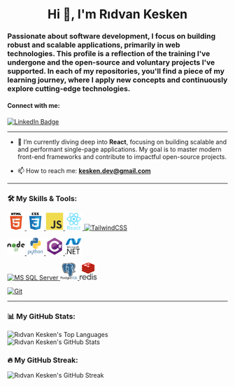 <h1 align="center">Hi 👋, I'm Rıdvan Kesken</h1>

### Passionate about software development, I focus on building robust and scalable applications, primarily in web technologies. This profile is a reflection of the training I've undergone and the open-source and voluntary projects I've supported. In each of my repositories, you'll find a piece of my learning journey, where I apply new concepts and continuously explore cutting-edge technologies.

#### Connect with me:

<div id="badges" align="left">
  <a 
    href="https://www.linkedin.com/in/ridvankesken/" 
    target="_blank" 
    rel="noreferrer">
      <img 
        align="center" 
        src="https://img.shields.io/badge/LinkedIn-blue?style=for-the-badge&logo=linkedin&logoColor=white" alt="LinkedIn Badge" 
        alt="Rıdvan Kesken LinkedIn"/>
  </a>
</div>

---

- 🌱 I’m currently diving deep into **React**, focusing on building scalable and and performant single-page applications. My goal is to master modern front-end frameworks and contribute to impactful open-source projects.

- 📫 How to reach me: **kesken.dev@gmail.com**
  
---

### :hammer_and_wrench: My Skills & Tools:

<p align="left"> 
  <a href="https://www.w3.org/html/" target="_blank" rel="noreferrer"> <img src="https://raw.githubusercontent.com/devicons/devicon/master/icons/html5/html5-original-wordmark.svg" alt="HTML5" width="40" height="40"/> </a> 
  <a href="https://www.w3schools.com/css/" target="_blank" rel="noreferrer"> <img src="https://raw.githubusercontent.com/devicons/devicon/master/icons/css3/css3-original-wordmark.svg" alt="CSS3" width="40" height="40"/> </a> 
  <a href="https://developer.mozilla.org/en-US/docs/Web/JavaScript" target="_blank" rel="noreferrer"> <img src="https://raw.githubusercontent.com/devicons/devicon/master/icons/javascript/javascript-original.svg" alt="JavaScript" width="40" height="40"/> </a> 
  <a href="https://reactjs.org/" target="_blank" rel="noreferrer"> <img src="https://raw.githubusercontent.com/devicons/devicon/master/icons/react/react-original-wordmark.svg" alt="React" width="40" height="40"/> </a> 
  <a href="https://tailwindcss.com/" target="_blank" rel="noreferrer"> <img src="https://www.vectorlogo.zone/logos/tailwindcss/tailwindcss-icon.svg" alt="TailwindCSS" width="40" height="40"/> </a>
  
  <a href="https://nodejs.org" target="_blank" rel="noreferrer"> <img src="https://raw.githubusercontent.com/devicons/devicon/master/icons/nodejs/nodejs-original-wordmark.svg" alt="Node.js" width="40" height="40"/> </a>
  <a href="https://www.python.org" target="_blank" rel="noreferrer"> <img src="https://raw.githubusercontent.com/devicons/devicon/master/icons/python/python-original-wordmark.svg" alt="Python" width="40" height="40"/> </a>
  <a href="https://www.w3schools.com/cs/" target="_blank" rel="noreferrer"> <img src="https://raw.githubusercontent.com/devicons/devicon/master/icons/csharp/csharp-original.svg" alt="C#" width="40" height="40"/> </a> 
  <a href="https://dotnet.microsoft.com/" target="_blank" rel="noreferrer"> <img src="https://raw.githubusercontent.com/devicons/devicon/master/icons/dot-net/dot-net-original-wordmark.svg" alt=".NET" width="40" height="40"/> </a>
  
  <a href="https://www.microsoft.com/en-us/sql-server" target="_blank" rel="noreferrer"> <img src="https://www.svgrepo.com/show/303229/microsoft-sql-server-logo.svg" alt="MS SQL Server" width="40" height="40"/> </a> 
  <a href="https://www.postgresql.org" target="_blank" rel="noreferrer"> <img src="https://raw.githubusercontent.com/devicons/devicon/master/icons/postgresql/postgresql-original-wordmark.svg" alt="PostgreSQL" width="40" height="40"/> </a> 
  <a href="https://redis.io" target="_blank" rel="noreferrer"> <img src="https://raw.githubusercontent.com/devicons/devicon/master/icons/redis/redis-original-wordmark.svg" alt="Redis" width="40" height="40"/> </a> 
  
  <a href="https://git-scm.com/" target="_blank" rel="noreferrer"> <img src="https://www.vectorlogo.zone/logos/git-scm/git-scm-icon.svg" alt="Git" width="40" height="40"/> </a> 
</p>

---

### 📊 My GitHub Stats:

<p align="left"> 
  <img src="https://github-readme-stats.vercel.app/api/top-langs?username=keskenridvan&show_icons=true&locale=en&layout=compact&theme=dark" alt="Rıdvan Kesken's Top Languages" />
  <br/>
  <img src="https://github-readme-stats.vercel.app/api?username=keskenridvan&show_icons=true&locale=en&theme=dark" alt="Rıdvan Kesken's GitHub Stats" />
</p>

### 🔥 My GitHub Streak:

<p align="left"> 
  <img src="https://github-readme-streak-stats.herokuapp.com/?user=keskenridvan&theme=dark" alt="Rıdvan Kesken's GitHub Streak" />
</p>
